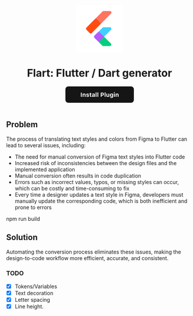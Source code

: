 <p align="center"><img src="./assets/icon.png" align="center" alt="Flart logo" width="128" height="128"></p>
  
<h1 align="center">Flart: Flutter / Dart generator</h1>

<div align="center">
<a href="https://www.figma.com/community/plugin/1419440139622021656/Flart" align="center"><img src="assets/install_button.png" align="center" alt="Install Plugin"></a>
</div>

<br />

## Problem

The process of translating text styles and colors from Figma to Flutter can lead to several issues, including:

- The need for manual conversion of Figma text styles into Flutter code
- Increased risk of inconsistencies between the design files and the implemented application
- Manual conversion often results in code duplication
- Errors such as incorrect values, typos, or missing styles can occur, which can be costly and time-consuming to fix
- Every time a designer updates a text style in Figma, developers must manually update the corresponding code, which is both inefficient and prone to errors

npm run build

## Solution

Automating the conversion process eliminates these issues, making the design-to-code workflow more efficient, accurate, and consistent.

### TODO

- [x] Tokens/Variables
- [x] Text decoration
- [x] Letter spacing
- [x] Line height.
